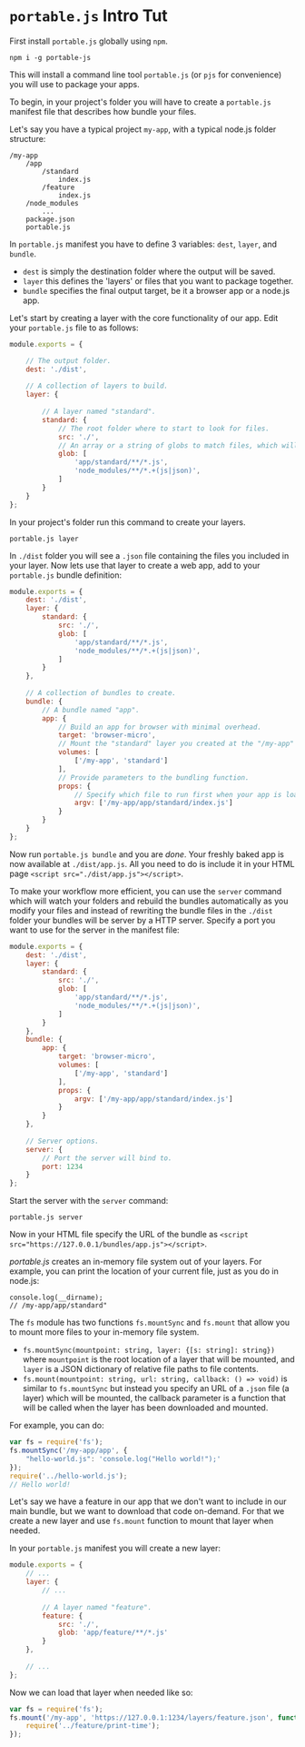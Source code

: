 # `portable.js` Intro Tut

First install `portable.js` globally using `npm`.

    npm i -g portable-js
    
This will install a command line tool `portable.js` (or `pjs` for convenience) you will use to package your apps.

To begin, in your project's folder you will have to create a `portable.js` manifest file that describes how bundle your files.
 
Let's say you have a typical project `my-app`, with a typical node.js folder structure:

    /my-app
        /app
            /standard
                index.js
            /feature
                index.js
        /node_modules
            ...
        package.json
        portable.js
        
In `portable.js` manifest you have to define 3 variables: `dest`, `layer`, and `bundle`.

 - `dest` is simply the destination folder where the output will be saved.
 - `layer` this defines the 'layers' or files that you want to package together.
 - `bundle` specifies the final output target, be it a browser app or a node.js app.
 
Let's start by creating a layer with the core functionality of our app. Edit your `portable.js` file to as follows:

```javascript
module.exports = {

    // The output folder.
    dest: './dist',
    
    // A collection of layers to build.
    layer: {
    
        // A layer named "standard".
        standard: {
            // The root folder where to start to look for files.
            src: './',
            // An array or a string of globs to match files, which will be included in the layer.
            glob: [
                'app/standard/**/*.js',
                'node_modules/**/*.+(js|json)',
            ]
        }
    }
};
```

In your project's folder run this command to create your layers.

    portable.js layer
    
In `./dist` folder you will see a `.json` file containing the files you included in your layer. Now lets use that layer
to create a web app, add to your `portable.js` bundle definition:

```javascript
module.exports = {
    dest: './dist',
    layer: {
        standard: {
            src: './',
            glob: [
                'app/standard/**/*.js',
                'node_modules/**/*.+(js|json)',
            ]
        }
    },
    
    // A collection of bundles to create.
    bundle: {
        // A bundle named "app".
        app: {
            // Build an app for browser with minimal overhead.
            target: 'browser-micro',
            // Mount the "standard" layer you created at the "/my-app" folder.
            volumes: [
                ['/my-app', 'standard']
            ],
            // Provide parameters to the bundling function.
            props: {
                // Specify which file to run first when your app is loaded.
                argv: ['/my-app/app/standard/index.js']
            }
        }    
    }
};
```

Now run `portable.js bundle` and you are *done*. Your freshly baked app is now available at `./dist/app.js`. All you
need to do is include it in your HTML page `<script src="./dist/app.js"></script>`.

To make your workflow more efficient, you can use the `server` command which will watch your folders and rebuild the
bundles automatically as you modify your files and instead of rewriting the bundle files in the `./dist` folder your
bundles will be server by a HTTP server. Specify a port you want to use for the server in the manifest file:

```javascript
module.exports = {
    dest: './dist',
    layer: {
        standard: {
            src: './',
            glob: [
                'app/standard/**/*.js',
                'node_modules/**/*.+(js|json)',
            ]
        }
    },
    bundle: {
        app: {
            target: 'browser-micro',
            volumes: [
                ['/my-app', 'standard']
            ],
            props: {
                argv: ['/my-app/app/standard/index.js']
            }
        }    
    },
    
    // Server options.
    server: {
        // Port the server will bind to.
        port: 1234
    }
};
```

Start the server with the `server` command:

    portable.js server
    
Now in your HTML file specify the URL of the bundle as `<script src="https://127.0.0.1/bundles/app.js"></script>`.

*portable.js* creates an in-memory file system out of your layers. For example, you can print the location of your
current file, just as you do in node.js:

    console.log(__dirname);
    // /my-app/app/standard"

The `fs` module has two functions `fs.mountSync` and `fs.mount` that allow you to mount more files to your in-memory
file system.

 - `fs.mountSync(mountpoint: string, layer: {[s: string]: string})` where `mountpoint` is the root location of a layer
 that will be mounted, and `layer` is a JSON dictionary of relative file paths to file contents.
 - `fs.mount(mountpoint: string, url: string, callback: () => void)` is similar to `fs.mountSync` but instead you specify an URL
 of a `.json` file (a layer) which will be mounted, the callback parameter is a function that will be called when the
 layer has been downloaded and mounted.

For example, you can do:

```javascript
var fs = require('fs');
fs.mountSync('/my-app/app', {
    "hello-world.js": 'console.log("Hello world!");'
});
require('../hello-world.js');
// Hello world!
```
    
Let's say we have a feature in our app that we don't want to include in our main bundle, but we want to download that
code on-demand. For that we create a new layer and use `fs.mount` function to mount that layer when needed.

In your `portable.js` manifest you will create a new layer:

```javascript
module.exports = {
    // ...
    layer: {
        // ...
        
        // A layer named "feature".
        feature: {
            src: './',
            glob: 'app/feature/**/*.js'
        }
    },
    
    // ...
};
```

Now we can load that layer when needed like so:

```javascript
var fs = require('fs');
fs.mount('/my-app', 'https://127.0.0.1:1234/layers/feature.json', function() {
    require('../feature/print-time');
});
```

